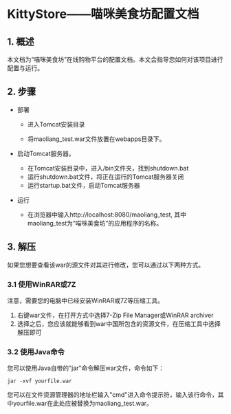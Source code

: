 # KittyStore——喵咪美食坊配置文档

## 1. 概述

本文档为“喵咪美食坊”在线购物平台的配置文档。本文会指导您如何对该项目进行配置与运行。

## 2. 步骤

- 部署

  - 进入Tomcat安装目录

  - 将maoliang_test.war文件放置在webapps目录下。 

- 启动Tomcat服务器。
  - 在Tomcat安装目录中，进入/bin文件夹，找到shutdown.bat
  - 运行shutdown.bat文件，将正在运行的Tomcat服务器关闭
  - 运行startup.bat文件，启动Tomcat服务器
  
- 运行
  - 在浏览器中输入http://localhost:8080/maoliang_test, 其中maoliang_test为“喵咪美食坊”的应用程序的名称。
 
## 3. 解压

如果您想要查看该war的源文件对其进行修改，您可以通过以下两种方式。

### 3.1 使用WinRAR或7Z

注意，需要您的电脑中已经安装WinRAR或7Z等压缩工具。

1. 右键war文件，在打开方式中选择7-Zip File Manager或WinRAR archiver
2. 选择之后，您应该就能够看到war中国所包含的资源文件，在压缩工具中选择解压即可

### 3.2 使用Java命令

您可以使用Java自带的"jar"命令解压war文件，命令如下：

```
jar -xvf yourfile.war
```

您可以在文件资源管理器的地址栏输入"cmd"进入命令提示符，输入该行命令，其中yourfile.war在此处应被替换为maoliang_test.war。

